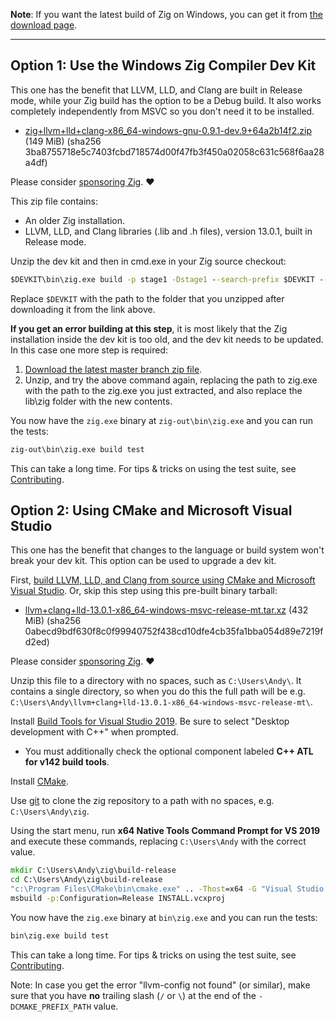 **Note**: If you want the latest build of Zig on Windows, you can get it from [the download page](https://ziglang.org/download/).

***

## Option 1: Use the Windows Zig Compiler Dev Kit

This one has the benefit that LLVM, LLD, and Clang are built in Release mode, while your Zig build has the option to be a Debug build. It also works completely independently from MSVC so you don't need it to be installed.

* [zig+llvm+lld+clang-x86_64-windows-gnu-0.9.1-dev.9+64a2b14f2.zip](https://ziglang.org/deps/zig+llvm+lld+clang-x86_64-windows-gnu-0.9.1-dev.9+64a2b14f2.zip) (149 MiB) (sha256 3ba8755718e5c7403fcbd718574d00f47fb3f450a02058c631c568f6aa28a4df)

Please consider [sponsoring Zig](https://github.com/sponsors/ziglang). ❤️ 

This zip file contains:

 * An older Zig installation.
 * LLVM, LLD, and Clang libraries (.lib and .h files), version 13.0.1, built in Release mode.

Unzip the dev kit and then in cmd.exe in your Zig source checkout:

```bat
$DEVKIT\bin\zig.exe build -p stage1 -Dstage1 --search-prefix $DEVKIT --zig-lib-dir lib
```

Replace `$DEVKIT` with the path to the folder that you unzipped after downloading it from the link above.

**If you get an error building at this step**, it is most likely that the Zig installation inside the dev kit is too old, and the dev kit needs to be updated. In this case one more step is required:

 1. [Download the latest master branch zip file](https://ziglang.org/download/#release-master).
 2. Unzip, and try the above command again, replacing the path to zig.exe with the path to the zig.exe you just extracted, and also replace the lib\zig folder with the new contents.

You now have the `zig.exe` binary at `zig-out\bin\zig.exe` and you can run the tests:

```bat
zig-out\bin\zig.exe build test
```

This can take a long time. For tips & tricks on using the test suite, see [Contributing](https://github.com/ziglang/zig/blob/master/.github/CONTRIBUTING.md).

## Option 2: Using CMake and Microsoft Visual Studio

This one has the benefit that changes to the language or build system won't break your dev kit. This option can be used to upgrade a dev kit.

First, [build LLVM, LLD, and Clang from source using CMake and Microsoft Visual Studio](https://github.com/ziglang/zig/wiki/How-to-build-LLVM,-libclang,-and-liblld-from-source#windows). Or, skip this step using this pre-built binary tarball:

* [llvm+clang+lld-13.0.1-x86_64-windows-msvc-release-mt.tar.xz](https://ziglang.org/deps/llvm%2bclang%2blld-13.0.1-x86_64-windows-msvc-release-mt.tar.xz) (432 MiB) (sha256 0abecd9bdf630f8c0f99940752f438cd10dfe4cb35fa1bba054d89e7219fd2ed)

Please consider [sponsoring Zig](https://github.com/sponsors/ziglang). ❤️ 

Unzip this file to a directory with no spaces, such as `C:\Users\Andy\`. It contains a single directory, so when you do this the full path will be e.g. `C:\Users\Andy\llvm+clang+lld-13.0.1-x86_64-windows-msvc-release-mt\`.

Install [Build Tools for Visual Studio 2019](https://visualstudio.microsoft.com/downloads/#build-tools-for-visual-studio-2019). Be sure to select "Desktop development with C++" when prompted.
 * You must additionally check the optional component labeled **C++ ATL for v142 build tools**.

Install [CMake](http://cmake.org).

Use [git](https://git-scm.com/) to clone the zig repository to a path with no spaces, e.g. `C:\Users\Andy\zig`.

Using the start menu, run **x64 Native Tools Command Prompt for VS 2019** and execute these commands, replacing `C:\Users\Andy` with the correct value.

```bat
mkdir C:\Users\Andy\zig\build-release
cd C:\Users\Andy\zig\build-release
"c:\Program Files\CMake\bin\cmake.exe" .. -Thost=x64 -G "Visual Studio 16 2019" -A x64 -DCMAKE_PREFIX_PATH=C:\Users\Andy\llvm+clang+lld-13.0.1-x86_64-windows-msvc-release-mt -DCMAKE_BUILD_TYPE=Release
msbuild -p:Configuration=Release INSTALL.vcxproj
```

You now have the `zig.exe` binary at `bin\zig.exe` and you can run the tests:

```bat
bin\zig.exe build test
```

This can take a long time. For tips & tricks on using the test suite, see [Contributing](https://github.com/ziglang/zig/blob/master/.github/CONTRIBUTING.md).

Note: In case you get the error "llvm-config not found" (or similar), make sure that you have **no** trailing slash (`/` or `\`) at the end of the `-DCMAKE_PREFIX_PATH` value. 
